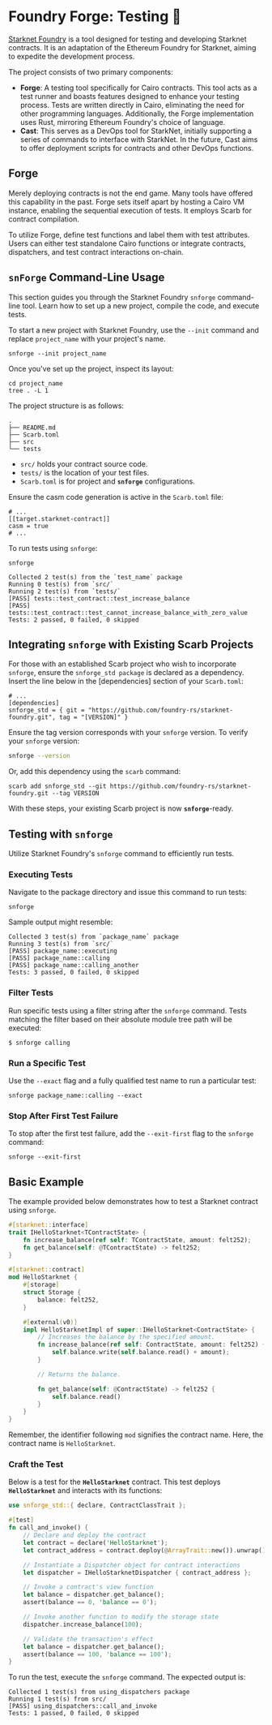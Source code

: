 # Foundry Forge: Testing 🚧

[Starknet Foundry](https://github.com/foundry-rs/starknet-foundry) is a tool designed for testing and developing Starknet contracts. It is an adaptation of the Ethereum Foundry for Starknet, aiming to expedite the development process.

The project consists of two primary components:

- **Forge**: A testing tool specifically for Cairo contracts. This tool acts as a test runner and boasts features designed to enhance your testing process. Tests are written directly in Cairo, eliminating the need for other programming languages. Additionally, the Forge implementation uses Rust, mirroring Ethereum Foundry's choice of language.
- **Cast**: This serves as a DevOps tool for StarkNet, initially supporting a series of commands to interface with StarkNet. In the future, Cast aims to offer deployment scripts for contracts and other DevOps functions.

## Forge

Merely deploying contracts is not the end game. Many tools have offered this capability in the past. Forge sets itself apart by hosting a Cairo VM instance, enabling the sequential execution of tests. It employs Scarb for contract compilation.

To utilize Forge, define test functions and label them with test attributes. Users can either test standalone Cairo functions or integrate contracts, dispatchers, and test contract interactions on-chain.

## `snForge` Command-Line Usage

This section guides you through the Starknet Foundry `snforge` command-line tool. Learn how to set up a new project, compile the code, and execute tests.

To start a new project with Starknet Foundry, use the `--init` command and replace `project_name` with your project's name.

```shell
snforge --init project_name
```

Once you've set up the project, inspect its layout:

```shell
cd project_name
tree . -L 1
```

The project structure is as follows:

```shell
.
├── README.md
├── Scarb.toml
├── src
└── tests
```

- `src/` holds your contract source code.
- `tests/` is the location of your test files.
- `Scarb.toml` is for project and **`snforge`** configurations.

Ensure the casm code generation is active in the `Scarb.toml` file:

```shell
# ...
[[target.starknet-contract]]
casm = true
# ...
```

To run tests using `snforge`:

```shell
snforge

Collected 2 test(s) from the `test_name` package
Running 0 test(s) from `src/`
Running 2 test(s) from `tests/`
[PASS] tests::test_contract::test_increase_balance
[PASS] tests::test_contract::test_cannot_increase_balance_with_zero_value
Tests: 2 passed, 0 failed, 0 skipped
```

## Integrating `snforge` with Existing Scarb Projects

For those with an established Scarb project who wish to incorporate `snforge`, ensure the `snforge_std package` is declared as a dependency. Insert the line below in the [dependencies] section of your `Scarb.toml`:

```shell
# ...
[dependencies]
snforge_std = { git = "https://github.com/foundry-rs/starknet-foundry.git", tag = "[VERSION]" }
```

Ensure the tag version corresponds with your `snforge` version. To verify your `snforge` version:

```sh
snforge --version
```

Or, add this dependency using the `scarb` command:

```shell
scarb add snforge_std --git https://github.com/foundry-rs/starknet-foundry.git --tag VERSION
```

With these steps, your existing Scarb project is now **`snforge`**-ready.

## Testing with `snforge`

Utilize Starknet Foundry's `snforge` command to efficiently run tests.

### Executing Tests

Navigate to the package directory and issue this command to run tests:

```shell
snforge
```

Sample output might resemble:

```shell
Collected 3 test(s) from `package_name` package
Running 3 test(s) from `src/`
[PASS] package_name::executing
[PASS] package_name::calling
[PASS] package_name::calling_another
Tests: 3 passed, 0 failed, 0 skipped
```

### Filter Tests

Run specific tests using a filter string after the `snforge` command. Tests matching the filter based on their absolute module tree path will be executed:

```shell
$ snforge calling
```

### Run a Specific Test

Use the `--exact` flag and a fully qualified test name to run a particular test:

```shell
snforge package_name::calling --exact
```

### Stop After First Test Failure

To stop after the first test failure, add the `--exit-first` flag to the `snforge` command:

```shell
snforge --exit-first
```

## Basic Example

The example provided below demonstrates how to test a Starknet contract using `snforge`.

```rust
#[starknet::interface]
trait IHelloStarknet<TContractState> {
    fn increase_balance(ref self: TContractState, amount: felt252);
    fn get_balance(self: @TContractState) -> felt252;
}

#[starknet::contract]
mod HelloStarknet {
    #[storage]
    struct Storage {
        balance: felt252,
    }

    #[external(v0)]
    impl HelloStarknetImpl of super::IHelloStarknet<ContractState> {
        // Increases the balance by the specified amount.
        fn increase_balance(ref self: ContractState, amount: felt252) {
            self.balance.write(self.balance.read() + amount);
        }

        // Returns the balance.

        fn get_balance(self: @ContractState) -> felt252 {
            self.balance.read()
        }
    }
}
```

Remember, the identifier following `mod` signifies the contract name. Here, the contract name is `HelloStarknet`.

### Craft the Test

Below is a test for the **`HelloStarknet`** contract. This test deploys **`HelloStarknet`** and interacts with its functions:

```rust
use snforge_std::{ declare, ContractClassTrait };

#[test]
fn call_and_invoke() {
    // Declare and deploy the contract
    let contract = declare('HelloStarknet');
    let contract_address = contract.deploy(@ArrayTrait::new()).unwrap();

    // Instantiate a Dispatcher object for contract interactions
    let dispatcher = IHelloStarknetDispatcher { contract_address };

    // Invoke a contract's view function
    let balance = dispatcher.get_balance();
    assert(balance == 0, 'balance == 0');

    // Invoke another function to modify the storage state
    dispatcher.increase_balance(100);

    // Validate the transaction's effect
    let balance = dispatcher.get_balance();
    assert(balance == 100, 'balance == 100');
}
```

To run the test, execute the `snforge` command. The expected output is:

```shell
Collected 1 test(s) from using_dispatchers package
Running 1 test(s) from src/
[PASS] using_dispatchers::call_and_invoke
Tests: 1 passed, 0 failed, 0 skipped
```
